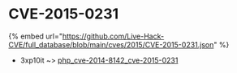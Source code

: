 # CVE-2015-0231
{% embed url="https://github.com/Live-Hack-CVE/full_database/blob/main/cves/2015/CVE-2015-0231.json" %}

* 3xp10it ~> [php_cve-2014-8142_cve-2015-0231](https://www.alice-snow.ru/2015/database/cve-2015-0231/php_cve-2014-8142_cve-2015-0231-3xp10it)